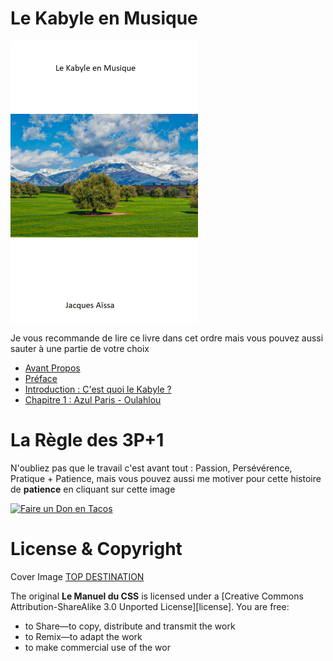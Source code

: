 # Le Kabyle en Musique

<img src="cover-kabyle-en-musique.png" width="300">

Je vous recommande de lire ce livre dans cet ordre mais vous pouvez aussi sauter à une partie de votre choix

* [Avant Propos](https://github.com/nazimboudeffa/kabyle-en-musique/blob/main/forword.md)
* [Préface](https://github.com/nazimboudeffa/kabyle-en-musique/blob/main/preface.md)
* [Introduction : C'est quoi le Kabyle ?](https://github.com/nazimboudeffa/kabyle-en-musique/blob/main/intro.md)
* [Chapitre 1 : Azul Paris - Oulahlou](https://github.com/nazimboudeffa/kabyle-en-musique/blob/main/azul.md)

# La Règle des 3P+1

N'oubliez pas que le travail c'est avant tout : Passion, Persévérence, Pratique + Patience, mais vous pouvez aussi me motiver pour cette histoire de **patience** en cliquant sur cette image 

[![Faire un Don en Tacos](https://i.ibb.co/M2fjngP/index.jpg)](https://fr.tipeee.com/nazimboudeffa#reward-300065)

# License & Copyright

Cover Image [TOP DESTINATION](https://topdestinationsalgerie.com/11-beaux-parcs-nationaux-a-visiter-en-algerie/le-parc-national-du-djurdjura/)

The original **Le Manuel du CSS** is licensed under a [Creative Commons Attribution-ShareAlike 3.0 Unported License][license]. You are free:

* to Share—to copy, distribute and transmit the work
* to Remix—to adapt the work
* to make commercial use of the wor
